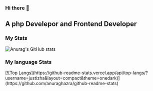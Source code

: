 ### Hi there 👋
<h2>A php Develepor and Frontend Developer</h2>


<h3>My Stats</h3>

![Anurag's GitHub stats](https://github-readme-stats.vercel.app/api?username=justizha&show_icons=true&theme=onedark)
<br>

<h3>My language Stats </h3>
[![Top Langs](https://github-readme-stats.vercel.app/api/top-langs/?username=justizha&layout=compact&theme=onedark)](https://github.com/anuraghazra/github-readme-stats)

